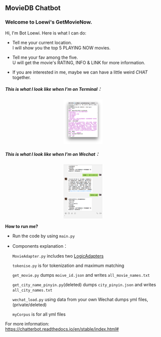 ## MovieDB Chatbot

### Welcome to Loewi's GetMovieNow.

Hi, I'm Bot Loewi. Here is what I can do:

* Tell me your current location.  
I will show you the top 5 PLAYING NOW movies.

* Tell me your fav among the five.    
U will get the movie's RATING, INFO & LINK for more information.

* If you are interested in me, maybe we can have a little weird *CHAT* together.

##### This is what I look like when I'm on Terminal：

<center>
<img src="https://github.com/LoewiLu/Chatbot/blob/master/img/LoewiProject%20Screen%20Shot%201.png" width="25%" />
</center>

##### This is what I look like when I'm on Wechat：

<center>
    <img src="https://github.com/LoewiLu/Chatbot/blob/master/img/Screen%20Shot%202018-08-01%20at%2010.21.39%20PM.png" width="25%"/>
</center>

**How to run me?** 

- Run the code by using `main.py`

- Components explanation：

	`MovieAdapter.py` includes two [LogicAdapters](https://chatterbot.readthedocs.io/en/stable/logic/)
	
	`tokenise.py` is for tokenization and maximum matching
	
	`get_movie.py` dumps `moive_id.json` and writes `all_movie_names.txt`
	
	`get_city_name_pinyin.py`(deleted) dumps `city_pinyin.json` and writes `all_city_names.txt`
	
	`wechat_load.py` using data from your own Wechat dumps yml files,(private/deleted)
	
	`myCorpus` is for all yml files


For more information: https://chatterbot.readthedocs.io/en/stable/index.html#
